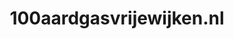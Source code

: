 ---
layout: post
title: "100aardgasvrijewijken.nl"
internal_url: "/dutchgov/100aardgasvrijewijken.nl.html"
subdomains_count: 2
all_subdomains_count: 3
urls_count: 2
ssl_rank: 0
http_rank: 75
url_link: /data/100aardgasvrijewijken.nl/urls.txt
all_subdomains_link: /data/100aardgasvrijewijken.nl/all_subdomains.txt
subdomains_link: /data/100aardgasvrijewijken.nl/subdomains.txt
categories: dutchgov
---